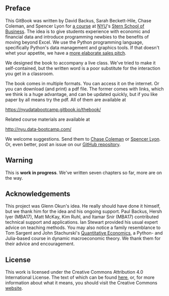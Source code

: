 ## Preface

This GitBook was written by David Backus, Sarah Beckett-Hile, Chase Coleman, and Spencer Lyon for [a course](http://nyu.data-bootcamp.com/) at [NYU](http://www.nyu.edu/)'s [Stern School of Business](http://www.stern.nyu.edu/).  The idea is to give students experience with economic and financial data and introduce programming newbies to the benefits of moving beyond Excel.  We use the Python programming language, specifically Python's data management and graphics tools.  If that doesn't whet your appetite, we have a [more elaborate sales pitch](http://nyu.data-bootcamp.com/faq/).

We designed the book to accompany a live class.  We've tried to make it self-contained, but the written word is a poor substitute for the interaction you get in a classroom.

The book comes in multiple formats.  You can access it on the internet.  Or you can download (and print) a pdf file.  The former comes with links, which we think is a huge advantage, and can be updated quickly, but if you like paper by all means try the pdf.  All of them are available at

https://nyudatabootcamp.gitbook.io/thebook/

Related course materials are available at

http://nyu.data-bootcamp.com/

We welcome suggestions.  Send them to [Chase Coleman](mailto:cc7768@gmail.com) or [Spencer Lyon](mailto:spencerlyon2@gmail.com).  Or, even better, post an issue on our [GitHub repository](https://github.com/NYUDataBootcamp/Book/issues).


## Warning

This is **work in progress**.  We've written seven chapters so far, more are on the way.


## Acknowledgements

This project was Glenn Okun's idea.  He really should have done it himself, but we thank him for the idea and his ongoing support. Paul Backus, Hersh Iyer (MBA17), Matt McKay, Kim Ruhl, and Itamar Snir (MBA17) contributed technical support and applications.  Ian Stewart provided his usual expert advice on teaching methods.  You may also notice a family resemblance to Tom Sargent and John Stachurski's [Quantitative Economics](http://quant-econ.net/), a Python- and Julia-based course in dynamic macroeconomic theory.  We thank them for their advice and encouragement.

## License

This work is licensed under the Creative Commons Attribution 4.0 International License.  The text of which can be found [here](https://github.com/NYUDataBootcamp/Book/blob/master/LICENSE), or, for more information about what it means, you should visit the Creative Commons [website](http://creativecommons.org/licenses/by/4.0/).

